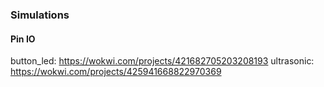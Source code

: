 ### Simulations
#### Pin IO
button_led: https://wokwi.com/projects/421682705203208193
ultrasonic: https://wokwi.com/projects/425941668822970369
